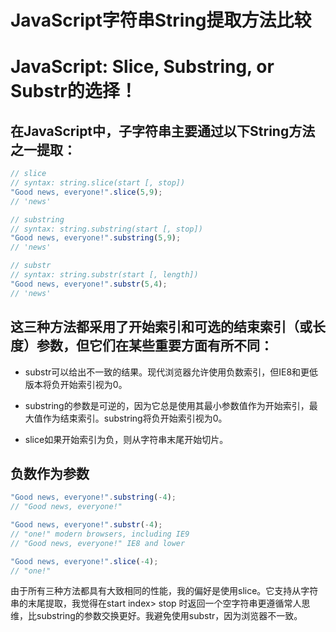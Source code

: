 # JavaScript字符串String提取方法比较


# JavaScript: Slice, Substring, or Substr的选择！

## 在JavaScript中，子字符串主要通过以下String方法之一提取：

```js
// slice 
// syntax: string.slice(start [, stop])
"Good news, everyone!".slice(5,9); 
// 'news'

// substring 
// syntax: string.substring(start [, stop])
"Good news, everyone!".substring(5,9); 
// 'news'

// substr
// syntax: string.substr(start [, length])
"Good news, everyone!".substr(5,4); 
// 'news'
```

## 这三种方法都采用了开始索引和可选的结束索引（或长度）参数，但它们在某些重要方面有所不同：

- substr可以给出不一致的结果。现代浏览器允许使用负数索引，但IE8和更低版本将负开始索引视为0。

- substring的参数是可逆的，因为它总是使用其最小参数值作为开始索引，最大值作为结束索引。substring将负开始索引视为0。

- slice如果开始索引为负，则从字符串末尾开始切片。

## 负数作为参数

```js
"Good news, everyone!".substring(-4);
// "Good news, everyone!"

"Good news, everyone!".substr(-4);
// "one!" modern browsers, including IE9
// "Good news, everyone!" IE8 and lower

"Good news, everyone!".slice(-4); 
// "one!"
```

由于所有三种方法都具有大致相同的性能，我的偏好是使用slice。它支持从字符串的末尾提取，我觉得在start index> stop 时返回一个空字符串更遵循常人思维，比substring的参数交换更好。我避免使用substr，因为浏览器不一致。

